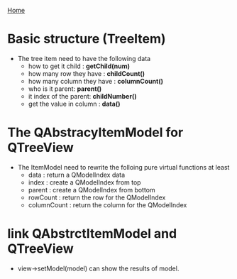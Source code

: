 [Home](README.md)

# Basic structure (TreeItem)
* The tree item need to have the following data
  * how to get it child : **getChild(num)**
  * how many row they have : **childCount()**
  * how many column they have : **columnCount()**
  * who is it parent: **parent()**
  * it index of the parent: **childNumber()** 
  * get the value in column : **data()**

# The QAbstracyItemModel for QTreeView
* The ItemModel need to rewrite the folloing pure virtual functions at least
  * data : return a QModelIndex data
  * index : create a QModelIndex from top
  * parent : create a QModelIndex from bottom
  * rowCount : return the row for the QModelIndex
  * columnCount : return the column for the QModelIndex 

# link QAbstrctItemModel and QTreeView
* view->setModel(model) can show the results of model.
